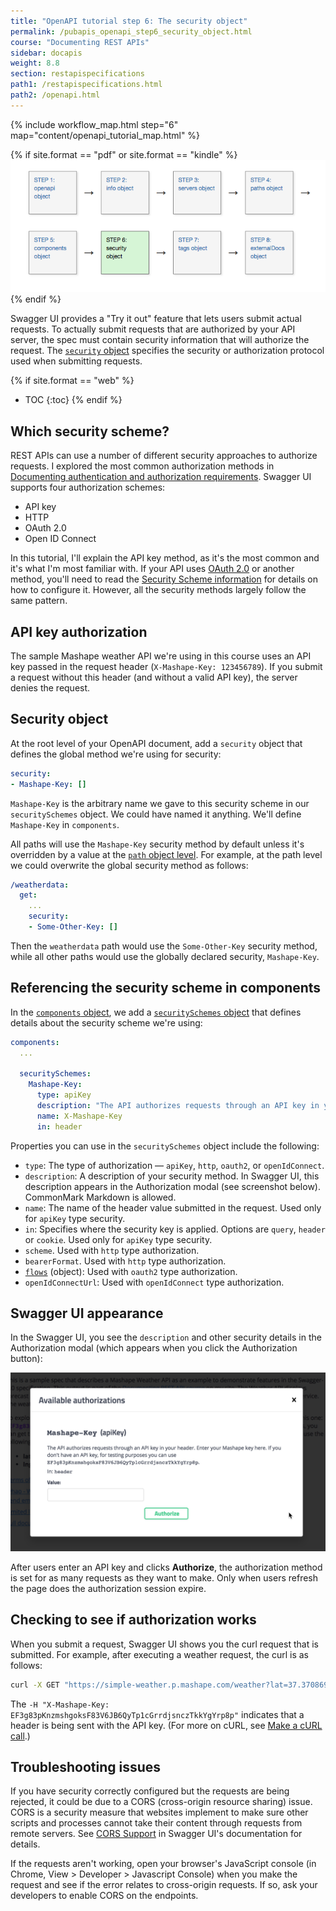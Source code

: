 ```yaml
---
title: "OpenAPI tutorial step 6: The security object"
permalink: /pubapis_openapi_step6_security_object.html
course: "Documenting REST APIs"
sidebar: docapis
weight: 8.8
section: restapispecifications
path1: /restapispecifications.html
path2: /openapi.html
---
```


{% include workflow_map.html step="6" map="content/openapi_tutorial_map.html"  %}

{% if site.format == "pdf" or site.format == "kindle" %}
<img src="images/openapistep6.png"/>
{% endif %}

Swagger UI provides a "Try it out" feature that lets users submit actual requests. To actually submit requests that are authorized by your API server, the spec must contain security information that will authorize the request. The [`security` object](https://github.com/OAI/OpenAPI-Specification/blob/master/versions/3.0.0.md#securityRequirementObject) specifies the security or authorization protocol used when submitting requests.

{% if site.format == "web" %}
* TOC
{:toc}
{% endif %}

## Which security scheme?

REST APIs can use a number of different security approaches to authorize requests. I explored the most common authorization methods in [Documenting authentication and authorization requirements](docapis_more_about_authorization.html). Swagger UI supports four authorization schemes:

* API key
* HTTP
* OAuth 2.0
* Open ID Connect

In this tutorial, I'll explain the API key method, as it's the most common and it's what I'm most familiar with. If your API uses [OAuth 2.0](docapis_more_about_authorization.html#oauth-20) or another method, you'll need to read the [Security Scheme information](https://github.com/OAI/OpenAPI-Specification/blob/master/versions/3.0.0.md#security-scheme-object) for details on how to configure it. However, all the security methods largely follow the same pattern.

## API key authorization

The sample Mashape weather API we're using in this course uses an API key passed in the request header (`X-Mashape-Key: 123456789`). If you submit a request without this header (and without a valid API key), the server denies the request.

## Security object

At the root level of your OpenAPI document, add a `security` object that defines the global method we're using for security:

```yaml
security:
- Mashape-Key: []
```

`Mashape-Key` is the arbitrary name we gave to this security scheme in our `securitySchemes` object. We could have named it anything. We'll define `Mashape-Key` in `components`.

All paths will use the `Mashape-Key` security method by default unless it's overridden by a value at the [`path` object level](pubapis_openapi_step4_paths_object.html). For example, at the path level we could overwrite the global security method as follows:

```yaml
/weatherdata:
  get:
    ...
    security:
    - Some-Other-Key: []
```

Then the `weatherdata` path would use the `Some-Other-Key` security method, while all other paths would use the globally declared security, `Mashape-Key`.

## Referencing the security scheme in components

In the [`components` object](pubapis_openapi_step5_components_object.html), we add a [`securitySchemes` object](https://github.com/OAI/OpenAPI-Specification/blob/master/versions/3.0.0.md#securitySchemeObject) that defines details about the security scheme we're using:

```yaml
components:
  ...

  securitySchemes:
    Mashape-Key:
      type: apiKey
      description: "The API authorizes requests through an API key in your header. Enter your Mashape key here. If you don't have an API key, for testing purposes you can use `EF3g83pKnzmshgoksF83V6JB6QyTp1cGrrdjsnczTkkYgYrp8p`."
      name: X-Mashape-Key
      in: header
```

Properties you can use in the `securitySchemes` object include the following:

* `type`: The type of authorization &mdash; `apiKey`, `http`, `oauth2`, or `openIdConnect`.
* `description`: A description of your security method. In Swagger UI, this description appears in the Authorization modal (see screenshot below). CommonMark Markdown is allowed.
* `name`: The name of the header value submitted in the request. Used only for `apiKey` type security.
* `in`: Specifies where the security key is applied. Options are `query`, `header` or `cookie`. Used only for `apiKey` type security.
* `scheme`. Used with `http` type authorization.
* `bearerFormat`. Used with `http` type authorization.
* [`flows`](https://github.com/OAI/OpenAPI-Specification/blob/master/versions/3.0.0.md#oauthFlowsObject) (object): Used with `oauth2` type authorization.
* `openIdConnectUrl`: Used with `openIdConnect` type authorization.

## Swagger UI appearance

In the Swagger UI, you see the `description` and other security details in the Authorization modal (which appears when you click the Authorization button):

<a href="/learnapidoc/assets/files/swagger/"><img src="images/openapitutorial_securityauth.png"/></a>

After users enter an API key and clicks **Authorize**, the authorization method is set for as many requests as they want to make. Only when users refresh the page does the authorization session expire.

## Checking to see if authorization works

When you submit a request, Swagger UI shows you the curl request that is submitted. For example, after executing a weather request, the curl is as follows:

```bash
curl -X GET "https://simple-weather.p.mashape.com/weather?lat=37.3708698&lng=-122.037593" -H "accept: text/plain" -H "X-Mashape-Key: EF3g83pKnzmshgoksF83V6JB6QyTp1cGrrdjsnczTkkYgYrp8p"
```

The `-H "X-Mashape-Key: EF3g83pKnzmshgoksF83V6JB6QyTp1cGrrdjsnczTkkYgYrp8p"` indicates that a header is being sent with the API key. (For more on cURL, see [Make a cURL call](docapis_make_curl_call.html).)

## Troubleshooting issues

If you have security correctly configured but the requests are being rejected, it could be due to a CORS (cross-origin resource sharing) issue. CORS is a security measure that websites implement to make sure other scripts and processes cannot take their content through requests from remote servers. See [CORS Support](https://github.com/swagger-api/swagger-ui#cors-support) in Swagger UI's documentation for details.

If the requests aren't working, open your browser's JavaScript console (in Chrome, View > Developer > Javascript Console) when you make the request and see if the error relates to cross-origin requests. If so, ask your developers to enable CORS on the endpoints.
